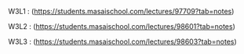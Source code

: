 W3L1 : 
(https://students.masaischool.com/lectures/97709?tab=notes)

W3L2 : 
(https://students.masaischool.com/lectures/98601?tab=notes)

W3L3 : 
(https://students.masaischool.com/lectures/98603?tab=notes)


